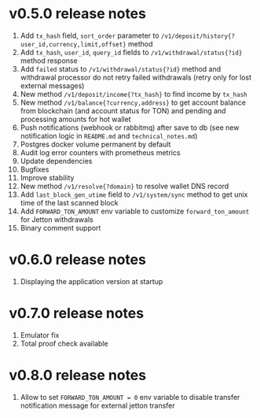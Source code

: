 # v0.5.0 release notes

1. Add `tx_hash` field, `sort_order` parameter to `/v1/deposit/history{?user_id,currency,limit,offset}` method
2. Add `tx_hash`, `user_id`, `query_id` fields to `/v1/withdrawal/status{?id}` method response
3. Add `failed` status to `/v1/withdrawal/status{?id}` method and withdrawal processor do not retry failed withdrawals (retry only for lost external messages)
4. New method `/v1/deposit/income{?tx_hash}` to find income by `tx_hash`
5. New method `/v1/balance{?currency,address}` to get account balance from blockchain (and account status for TON) and pending and processing amounts for hot wallet
6. Push notifications (webhook or rabbitmq) after save to db (see new notification logic in `README.md` and `technical_notes.md`)
7. Postgres docker volume permanent by default
8. Audit log error counters with prometheus metrics
9. Update dependencies
10. Bugfixes
11. Improve stability
12. New method `/v1/resolve{?domain}` to resolve wallet DNS record
13. Add `last_block_gen_utime` field to `/v1/system/sync` method to get unix time of the last scanned block
14. Add `FORWARD_TON_AMOUNT` env variable to customize `forward_ton_amount` for Jetton withdrawals
15. Binary comment support

# v0.6.0 release notes
1. Displaying the application version at startup

# v0.7.0 release notes
1. Emulator fix
2. Total proof check available

# v0.8.0 release notes
1. Allow to set `FORWARD_TON_AMOUNT = 0` env variable to disable transfer notification message for external jetton transfer  